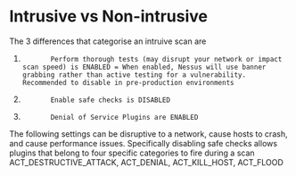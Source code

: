 # Intrusive vs Non-intrusive

The 3 differences that categorise an intruive scan are
1.            Perform thorough tests (may disrupt your network or impact scan speed) is ENABLED = When enabled, Nessus will use banner grabbing rather than active testing for a vulnerability. Recommended to disable in pre-production environments
2.            Enable safe checks is DISABLED
3.            Denial of Service Plugins are ENABLED

The following settings can be disruptive to a network, cause hosts to crash, and cause performance issues. 
Specifically disabling safe checks allows plugins that belong to four specific categories to fire during a scan ACT_DESTRUCTIVE_ATTACK, ACT_DENIAL, ACT_KILL_HOST, ACT_FLOOD

